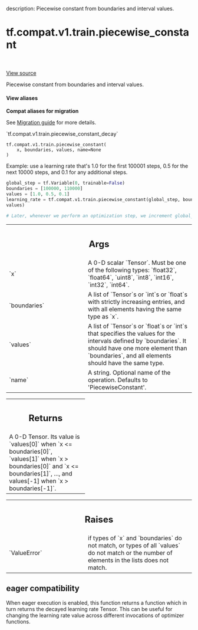 description: Piecewise constant from boundaries and interval values.

<div itemscope itemtype="http://developers.google.com/ReferenceObject">
<meta itemprop="name" content="tf.compat.v1.train.piecewise_constant" />
<meta itemprop="path" content="Stable" />
</div>

# tf.compat.v1.train.piecewise_constant

<!-- Insert buttons and diff -->

<table class="tfo-notebook-buttons tfo-api nocontent" align="left">

</table>

<a target="_blank" class="external" href="/code/stable/tensorflow/python/keras/optimizer_v2/legacy_learning_rate_decay.py">View source</a>



Piecewise constant from boundaries and interval values.

<section class="expandable">
  <h4 class="showalways">View aliases</h4>
  <p>
<b>Compat aliases for migration</b>
<p>See
<a href="https://www.tensorflow.org/guide/migrate">Migration guide</a> for
more details.</p>
<p>`tf.compat.v1.train.piecewise_constant_decay`</p>
</p>
</section>

<pre class="devsite-click-to-copy prettyprint lang-py tfo-signature-link">
<code>tf.compat.v1.train.piecewise_constant(
    x, boundaries, values, name=None
)
</code></pre>



<!-- Placeholder for "Used in" -->

Example: use a learning rate that's 1.0 for the first 100001 steps, 0.5
  for the next 10000 steps, and 0.1 for any additional steps.

```python
global_step = tf.Variable(0, trainable=False)
boundaries = [100000, 110000]
values = [1.0, 0.5, 0.1]
learning_rate = tf.compat.v1.train.piecewise_constant(global_step, boundaries,
values)

# Later, whenever we perform an optimization step, we increment global_step.
```

<!-- Tabular view -->
 <table class="responsive fixed orange">
<colgroup><col width="214px"><col></colgroup>
<tr><th colspan="2"><h2 class="add-link">Args</h2></th></tr>

<tr>
<td>
`x`
</td>
<td>
A 0-D scalar `Tensor`. Must be one of the following types: `float32`,
`float64`, `uint8`, `int8`, `int16`, `int32`, `int64`.
</td>
</tr><tr>
<td>
`boundaries`
</td>
<td>
A list of `Tensor`s or `int`s or `float`s with strictly
increasing entries, and with all elements having the same type as `x`.
</td>
</tr><tr>
<td>
`values`
</td>
<td>
A list of `Tensor`s or `float`s or `int`s that specifies the values
for the intervals defined by `boundaries`. It should have one more element
than `boundaries`, and all elements should have the same type.
</td>
</tr><tr>
<td>
`name`
</td>
<td>
A string. Optional name of the operation. Defaults to
'PiecewiseConstant'.
</td>
</tr>
</table>



<!-- Tabular view -->
 <table class="responsive fixed orange">
<colgroup><col width="214px"><col></colgroup>
<tr><th colspan="2"><h2 class="add-link">Returns</h2></th></tr>
<tr class="alt">
<td colspan="2">
A 0-D Tensor. Its value is `values[0]` when `x <= boundaries[0]`,
`values[1]` when `x > boundaries[0]` and `x <= boundaries[1]`, ...,
and values[-1] when `x > boundaries[-1]`.
</td>
</tr>

</table>



<!-- Tabular view -->
 <table class="responsive fixed orange">
<colgroup><col width="214px"><col></colgroup>
<tr><th colspan="2"><h2 class="add-link">Raises</h2></th></tr>

<tr>
<td>
`ValueError`
</td>
<td>
if types of `x` and `boundaries` do not match, or types of all
`values` do not match or
the number of elements in the lists does not match.
</td>
</tr>
</table>




 <section><devsite-expandable expanded>
 <h2 class="showalways">eager compatibility</h2>

When eager execution is enabled, this function returns a function which in
turn returns the decayed learning rate Tensor. This can be useful for changing
the learning rate value across different invocations of optimizer functions.


 </devsite-expandable></section>


